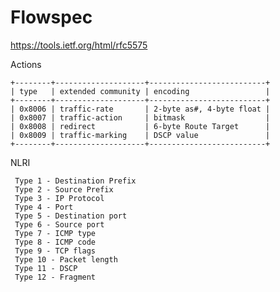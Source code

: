 # Flowspec

https://tools.ietf.org/html/rfc5575

Actions
```
+--------+--------------------+--------------------------+
| type   | extended community | encoding                 |
+--------+--------------------+--------------------------+
| 0x8006 | traffic-rate       | 2-byte as#, 4-byte float |
| 0x8007 | traffic-action     | bitmask                  |
| 0x8008 | redirect           | 6-byte Route Target      |
| 0x8009 | traffic-marking    | DSCP value               |
+--------+--------------------+--------------------------+
```

NLRI

     Type 1 - Destination Prefix
     Type 2 - Source Prefix       
     Type 3 - IP Protocol       
     Type 4 - Port       
     Type 5 - Destination port
     Type 6 - Source port       
     Type 7 - ICMP type       
     Type 8 - ICMP code       
     Type 9 - TCP flags       
     Type 10 - Packet length
     Type 11 - DSCP       
     Type 12 - Fragment